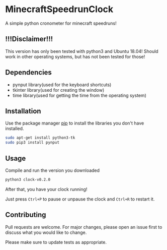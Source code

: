 # MinecraftSpeedrunClock

A simple python cronometer for minecraft speedruns!

## !!!Disclaimer!!!
This version has only been tested with python3 and Ubuntu 18.04! Should work in other operating systems, but has not been tested for those!

## Dependencies

* pynput library(used for the keyboard shortcuts)
* tkinter library(used for creating the window)
* time library(used for getting the time from the operating system)

## Installation

Use the package manager [pip](https://pip.pypa.io/en/stable/) to install the libraries you don't have installed.

```bash
sudo apt-get install python3-tk
sudo pip3 install pynput
```

## Usage

Compile and run the version you downloaded

```bash
python3 clock-v0.2.0
```

After that, you have your clock running!

Just press `Ctrl+P` to pause or unpause the clock and `Ctrl+R` to restart it.

## Contributing
Pull requests are welcome. For major changes, please open an issue first to discuss what you would like to change.

Please make sure to update tests as appropriate.

